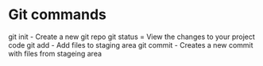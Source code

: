 # Git commands

git init - Create a new git repo
git status = View the changes to your project code
git add - Add files to staging area
git commit - Creates a new commit with files from stageing area
